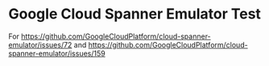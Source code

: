 Google Cloud Spanner Emulator Test
=========

For https://github.com/GoogleCloudPlatform/cloud-spanner-emulator/issues/72
and https://github.com/GoogleCloudPlatform/cloud-spanner-emulator/issues/159
